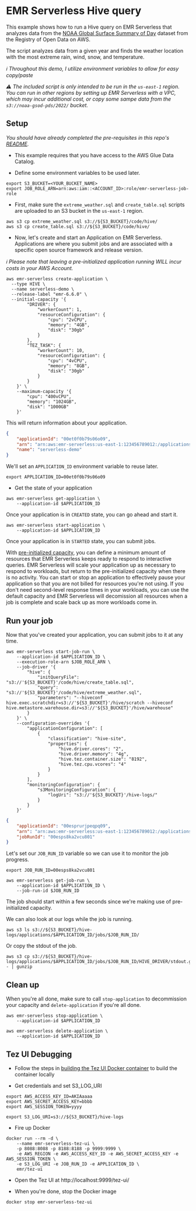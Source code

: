 # EMR Serverless Hive query

This example shows how to run a Hive query on EMR Serverless that analyzes data from the [NOAA Global Surface Summary of Day](https://registry.opendata.aws/noaa-gsod/) dataset from the Registry of Open Data on AWS.

The script analyzes data from a given year and finds the weather location with the most extreme rain, wind, snow, and temperature.

_ℹ️ Throughout this demo, I utilize environment variables to allow for easy copy/paste_

_⚠️ The included script is only intended to be run in the `us-east-1` region. You can run in other regions by setting up EMR Serverless with a VPC, which may incur additional cost, or copy some sampe data from the `s3://noaa-gsod-pds/2022/` bucket._

## Setup

_You should have already completed the pre-requisites in this repo's [README](/README.md)._

- This example requires that you have access to the AWS Glue Data Catalog. 

- Define some environment variables to be used later.

```shell
export S3_BUCKET=<YOUR_BUCKET_NAME>
export JOB_ROLE_ARN=arn:aws:iam::<ACCOUNT_ID>:role/emr-serverless-job-role
```

- First, make sure the `extreme_weather.sql` and `create_table.sql` scripts are uploaded to an S3 bucket in the `us-east-1` region.

```shell
aws s3 cp extreme_weather.sql s3://${S3_BUCKET}/code/hive/
aws s3 cp create_table.sql s3://${S3_BUCKET}/code/hive/
```

- Now, let's create and start an Application on EMR Serverless. Applications are where you submit jobs and are associated with a specific open source framework and release version.

_ℹ️ Please note that leaving a pre-initialized application running WILL incur costs in your AWS Account._

```shell
aws emr-serverless create-application \
  --type HIVE \
  --name serverless-demo \
  --release-label "emr-6.6.0" \
  --initial-capacity '{
        "DRIVER": {
            "workerCount": 1,
            "resourceConfiguration": {
                "cpu": "2vCPU",
                "memory": "4GB",
                "disk": "30gb"
            }
        },
        "TEZ_TASK": {
            "workerCount": 10,
            "resourceConfiguration": {
                "cpu": "4vCPU",
                "memory": "8GB",
                "disk": "30gb"
            }
        }
    }' \
    --maximum-capacity '{
        "cpu": "400vCPU",
        "memory": "1024GB",
        "disk": "1000GB"
    }'
```

This will return information about your application.

```json
{
    "applicationId": "00et0f0b79s06o09",
    "arn": "arn:aws:emr-serverless:us-east-1:123456789012:/applications/00et0f0b79s06o09",
    "name": "serverless-demo"
}
```

We'll set an `APPLICATION_ID` environment variable to reuse later.

```shell
export APPLICATION_ID=00et0f0b79s06o09
```

- Get the state of your application

```shell
aws emr-serverless get-application \
    --application-id $APPLICATION_ID
```

Once your application is in `CREATED` state, you can go ahead and start it.

```shell
aws emr-serverless start-application \
    --application-id $APPLICATION_ID
```

Once your application is in `STARTED` state, you can submit jobs.

With [pre-initialized capacity](https://docs.aws.amazon.com/emr/latest/EMR-Serverless-UserGuide/application-capacity-api.html), you can define a minimum amount of resources that EMR Serverless keeps ready to respond to interactive queries. EMR Serverless will scale your application up as necessary to respond to workloads, but return to the pre-initialized capacity when there is no activity. You can start or stop an application to effectively pause your application so that you are not billed for resources you're not using. If you don't need second-level response times in your workloads, you can use the default capacity and EMR Serverless will decomission all resources when a job is complete and scale back up as more workloads come in.


## Run your job

Now that you've created your application, you can submit jobs to it at any time.

```shell
aws emr-serverless start-job-run \
    --application-id $APPLICATION_ID \
    --execution-role-arn $JOB_ROLE_ARN \
    --job-driver '{
        "hive": {
            "initQueryFile": "s3://'${S3_BUCKET}'/code/hive/create_table.sql",
            "query": "s3://'${S3_BUCKET}'/code/hive/extreme_weather.sql",
            "parameters": "--hiveconf hive.exec.scratchdir=s3://'${S3_BUCKET}'/hive/scratch --hiveconf hive.metastore.warehouse.dir=s3://'${S3_BUCKET}'/hive/warehouse"
        }
    }' \
    --configuration-overrides '{
        "applicationConfiguration": [
            {
                "classification": "hive-site",
                "properties": {
                    "hive.driver.cores": "2",
                    "hive.driver.memory": "4g",
                    "hive.tez.container.size": "8192",
                    "hive.tez.cpu.vcores": "4"
                }
            }
        ],
        "monitoringConfiguration": {
            "s3MonitoringConfiguration": {
                "logUri": "s3://'${S3_BUCKET}'/hive-logs/"
            }
        }
    }'
```

```json
{
    "applicationId": "00esprurjpeqpq09",
    "arn": "arn:aws:emr-serverless:us-east-1:123456789012:/applications/00esprurjpeqpq09/jobruns/00esps8ka2vcu801",
    "jobRunId": "00esps8ka2vcu801"
}
```

Let's set our `JOB_RUN_ID` variable so we can use it to monitor the job progress.

```shell
export JOB_RUN_ID=00esps8ka2vcu801
```

```shell
aws emr-serverless get-job-run \
    --application-id $APPLICATION_ID \
    --job-run-id $JOB_RUN_ID
```

The job should start within a few seconds since we're making use of pre-initialized capacity.

We can also look at our logs while the job is running.

```shell
aws s3 ls s3://${S3_BUCKET}/hive-logs/applications/$APPLICATION_ID/jobs/$JOB_RUN_ID/
```

Or copy the stdout of the job.

```shell
aws s3 cp s3://${S3_BUCKET}/hive-logs/applications/$APPLICATION_ID/jobs/$JOB_RUN_ID/HIVE_DRIVER/stdout.gz - | gunzip
```

## Clean up

When you're all done, make sure to call `stop-application` to decommission your capacity and `delete-application` if you're all done.


```shell
aws emr-serverless stop-application \
    --application-id $APPLICATION_ID
```


```shell
aws emr-serverless delete-application \
    --application-id $APPLICATION_ID
```

## Tez UI Debugging

- Follow the steps in [building the Tez UI Docker container](/utilities/tez-ui/) to build the container locally

- Get credentials and set S3_LOG_URI

```shell
export AWS_ACCESS_KEY_ID=AKIAaaaa
export AWS_SECRET_ACCESS_KEY=bbbb
export AWS_SESSION_TOKEN=yyyy

export S3_LOG_URI=s3://${S3_BUCKET}/hive-logs
```

- Fire up Docker

```shell
docker run --rm -d \
    --name emr-serverless-tez-ui \
    -p 8088:8088 -p 8188:8188 -p 9999:9999 \
    -e AWS_REGION -e AWS_ACCESS_KEY_ID -e AWS_SECRET_ACCESS_KEY -e AWS_SESSION_TOKEN \
    -e S3_LOG_URI -e JOB_RUN_ID -e APPLICATION_ID \
    emr/tez-ui
```

- Open the Tez UI at http://localhost:9999/tez-ui/

- When you're done, stop the Docker image

```shell
docker stop emr-serverless-tez-ui
```
